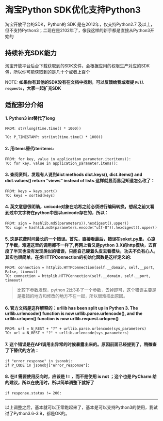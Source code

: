 # 淘宝Python SDK优化支持Python3

淘宝开放平台的SDK，Python的 SDK 是在2012年，仅支持Python2.7 及以上，但不支持Python3；二现在是2102年了，像我这样的新手都是直接从Python3开始的

## 持续补充SDK能力

淘宝开放平台后台下载获取到的SDK文件，会根据应用的权限生产对应的SDK包，所以你可能获取到的是几十个或者上百个

NOTE: **如果你有其他的SDK没有在文档中找到，可以反馈给我或者提 `Pull requests`，大家一起扩充SDK**

## 适配部分介绍

#### 1. Python3 int替代了long


```python3
FROM: str(long(time.time() * 1000))

TO: P_TIMESTAMP: str(int(time.time() * 1000))
```

#### 2. 用items替代iteritems:

```python3
FROM: for key, value in application_parameter.iteritems():
TO: for key, value in application_parameter.items():
```

#### 3. 查阅资料，发现有人说到dict methods dict.keys(), dict.items() and dict.values() return “views” instead of lists.这样就显而易见知道怎么改了：

```python3
FROM: keys = keys.sort()
TO: keys = sorted(keys)
```

#### 4. 英文意思很明确，unicode对象在哈希之前必须进行编码转换，想起之前又看到过中文字符在python中是以unicode存在的，所以：

```python3
FROM: sign = hashlib.md5(parameters)).hexdigest().upper()
TO: sign = hashlib.md5(parameters.encode("utf-8")).hexdigest().upper()
```

#### 5. 这是花费时间最长的一个错误。首先，直接看最后，错误在soket.py里，心凉了半截，难道这里的调用都不一样了,再网上看又是python 3.X的http模块，去百度了半天也没有发现类似的错误，只能自己硬着头皮去看模块，功夫不负有心人，其实也很简单，在类HTTPConnection的初始化函数是这样定义的:

```python3
FROM: connection = httplib.HTTPConnection(self.__domain, self.__port, False, timeout)
TO: connection = httplib.HTTPConnection(self.__domain, self.__port, timeout)
```

> 比较下参数发现，python 2比3多了一个参数，去掉即可，这个错误主要是是报错的地方和修改的地方不在一起，所以很难插出原因。

#### 6. 官方文档是这样解释的：urllib has been split up in Python 3. The urllib.urlencode() function is now urllib.parse.urlencode(), and the urllib.urlopen() function is now urllib.request.urlopen()

```python3
FROM: url = N_REST + "?" + urllib.parse.urlencode(sys_parameters)
TO: url = N_REST + "?" + urllib.urlencode(sys_parameters)
```

#### 7. 这个错误是在API调用出异常的时候暴露出来的。原因前面已经提到了，稍微查了下替代的方法：

```python3
if "error_response" in jsonobj:
if P_CODE in jsonobj["error_response"]:
```


#### 8. 在if 需要使用反向时，应该是 != ，而不是使用  is not ；这个也是 PyCharm 给的建议，所以在使用时，所以简单调整下就好了

```python3
if response.status != 200:
```

---

以上调整之后，基本就可以正常跑起来了，基本是可以支持Python3的使用，我试过了Python3.6-3.9，都是OK的。
